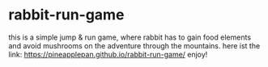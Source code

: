 # rabbit-run-game
this is a simple jump & run game, where rabbit has to gain food elements and avoid mushrooms on the adventure through the mountains. 
here ist the link: https://pineapplepan.github.io/rabbit-run-game/
enjoy!
